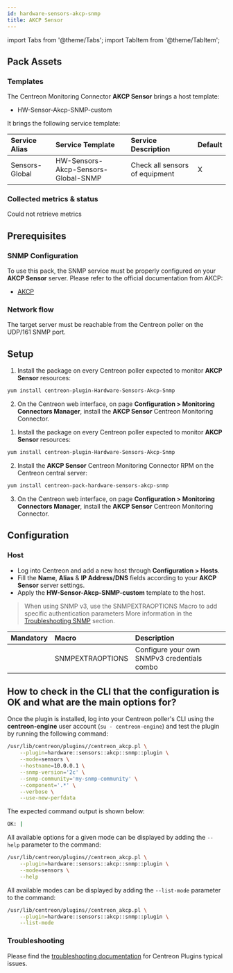 ```yaml
---
id: hardware-sensors-akcp-snmp
title: AKCP Sensor
---
```

import Tabs from '@theme/Tabs';
import TabItem from '@theme/TabItem';


## Pack Assets

### Templates

The Centreon Monitoring Connector **AKCP Sensor** brings a host template:

* HW-Sensor-Akcp-SNMP-custom

It brings the following service template:

| Service Alias  | Service Template                    | Service Description            | Default |
|:---------------|:------------------------------------|:-------------------------------|:--------|
| Sensors-Global | HW-Sensors-Akcp-Sensors-Global-SNMP | Check all sensors of equipment | X       |

### Collected metrics & status

<Tabs groupId="sync">
<TabItem value="Sensors-Global" label="Sensors-Global">

Could not retrieve metrics

</TabItem>
</Tabs>

## Prerequisites

### SNMP Configuration

To use this pack, the SNMP service must be properly configured on your **AKCP Sensor**
server. Please refer to the official documentation from AKCP:
* [AKCP](https://www.akcp.com/knowledge-base/)

### Network flow

The target server must be reachable from the Centreon poller on the UDP/161
SNMP port.

## Setup

<Tabs groupId="sync">
<TabItem value="Online License" label="Online License">

1. Install the package on every Centreon poller expected to monitor **AKCP Sensor** resources:

```bash
yum install centreon-plugin-Hardware-Sensors-Akcp-Snmp
```

2. On the Centreon web interface, on page **Configuration > Monitoring Connectors Manager**, install the **AKCP Sensor** Centreon Monitoring Connector.

</TabItem>
<TabItem value="Offline License" label="Offline License">

1. Install the package on every Centreon poller expected to monitor **AKCP Sensor** resources:

```bash
yum install centreon-plugin-Hardware-Sensors-Akcp-Snmp
```

2. Install the **AKCP Sensor** Centreon Monitoring Connector RPM on the Centreon central server:

```bash
yum install centreon-pack-hardware-sensors-akcp-snmp
```

3. On the Centreon web interface, on page **Configuration > Monitoring Connectors Manager**, install the **AKCP Sensor** Centreon Monitoring Connector.

</TabItem>
</Tabs>

## Configuration

### Host

* Log into Centreon and add a new host through **Configuration > Hosts**.
* Fill the **Name**, **Alias** & **IP Address/DNS** fields according to your **AKCP Sensor** server settings.
* Apply the **HW-Sensor-Akcp-SNMP-custom** template to the host.

> When using SNMP v3, use the SNMPEXTRAOPTIONS Macro to add specific authentication parameters 
> More information in the [Troubleshooting SNMP](../getting-started/how-to-guides/troubleshooting-plugins.md#snmpv3-options-mapping) section.

| Mandatory   | Macro            | Description                                  |
|:------------|:-----------------|:---------------------------------------------|
|             | SNMPEXTRAOPTIONS | Configure your own SNMPv3 credentials combo  |

## How to check in the CLI that the configuration is OK and what are the main options for?

Once the plugin is installed, log into your Centreon poller's CLI using the
**centreon-engine** user account (`su - centreon-engine`) and test the plugin by
running the following command:

```bash
/usr/lib/centreon/plugins//centreon_akcp.pl \
    --plugin=hardware::sensors::akcp::snmp::plugin \
    --mode=sensors \
    --hostname=10.0.0.1 \
    --snmp-version='2c' \
    --snmp-community='my-snmp-community' \
    --component='.*' \
    --verbose \
    --use-new-perfdata
```

The expected command output is shown below:

```bash
OK: | 
```

All available options for a given mode can be displayed by adding the
`--help` parameter to the command:

```bash
/usr/lib/centreon/plugins//centreon_akcp.pl \
    --plugin=hardware::sensors::akcp::snmp::plugin \
    --mode=sensors \
    --help
```

All available modes can be displayed by adding the `--list-mode` parameter to
the command:

```bash
/usr/lib/centreon/plugins//centreon_akcp.pl \
    --plugin=hardware::sensors::akcp::snmp::plugin \
    --list-mode
```

### Troubleshooting

Please find the [troubleshooting documentation](../getting-started/how-to-guides/troubleshooting-plugins.md)
for Centreon Plugins typical issues.